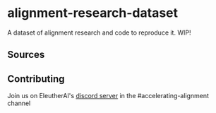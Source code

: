 # alignment-research-dataset
A dataset of alignment research and code to reproduce it. WIP!

## Sources


## Contributing
Join us on EleutherAI's [discord server](https://discord.com/invite/zBGx3azzUn) in the #accelerating-alignment channel
